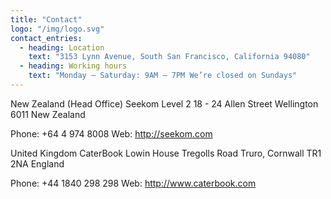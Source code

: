 ```yaml
---
title: "Contact"
logo: "/img/logo.svg"
contact_entries:
  - heading: Location
    text: "3153 Lynn Avenue, South San Francisco, California 94080"
  - heading: Working hours
    text: "Monday – Saturday: 9AM – 7PM We’re closed on Sundays"
---
```

New Zealand (Head Office)
Seekom
Level 2
18 - 24 Allen Street
Wellington 6011
New Zealand

Phone: +64 4 974 8008
Web: http://seekom.com

United Kingdom
CaterBook
Lowin House
Tregolls Road
Truro, Cornwall TR1 2NA
England

Phone: +44 1840 298 298
Web: http://www.caterbook.com

